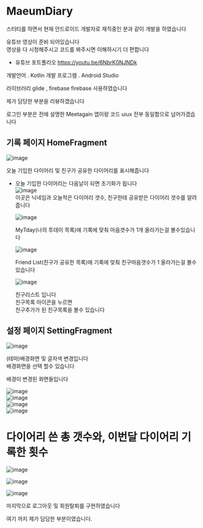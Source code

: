 # MaeumDiary

스터티를 하면서 현재 안드로이드 개발자로 재직중인 분과 같이 개발을 하였습니다   
   
   유튜브 영상이 준비 되어있습니다    
   영상을 다 시청해주시고 코드를 봐주시면 이해하시기 더 편합니다  

* 유튜브 포트폴리오 <https://youtu.be/6NbrK0NJNDk>

    
    
       
       
개발언어 . Kotlin
개발 프로그램 . Android Studio

라이브러리 glide , firebase
firebase 사용하였습니다

 
   
제가 담당한 부분을 리뷰하겠습니다   

로그인 부분은 전에 설명한 Meetagain 앱이랑 코드 uiux 전부 동일함으로 넘어가겠습니다   

기록 페이지 HomeFragment
-------------   
  ![image](https://ifh.cc/g/kRN53k.png)
     
        
오늘 기입한 다이어리 및 친구가 공유한 다이어리를 표시해줍니다     
    
* 오늘 기입한 다이어리는 다음날이 되면 초기화가 됩니다   
     ![image](https://ifh.cc/g/ImHojf.png)   
     이곳은 닉네임과 오늘적은 다이어리 갯수, 친구한테 공유받은 다이어리 갯수를 알려줍니다   
               
                  
   ![image](https://ifh.cc/g/O3nExF.png) 
        
   MyTday(나의 투데이 목록)에 기록에 맞춰 마음갯수가 1개 올라가는걸 볼수있습니다   
   
   ![image](https://ifh.cc/g/RUjY61.png)    
      
       
   Friend List(친구가 공유한 목록)에 기록에 맞춰 친구마음갯수가 1 올라가는걸 볼수있습니다      
           
  ![image](https://ifh.cc/g/sCrJiW.png)             
             
  친구리스트 입니다  
  친구목록 아이콘을 누르면   
  친구추가가 된 친구목록을 볼수 있습니다        
               
설정 페이지 SettingFragment         
------------        
    
   ![image](https://ifh.cc/g/O0SJYp.png)  
           
           
   (테마)배경화면 및 글자색 변경입니다   
       배경화면을 선택 할수 있습니다  
         
                     
      
   배경이 변경된 화면들입니다      
            
   ![image](https://ifh.cc/g/CUYfIR.png)  
   ![image](https://ifh.cc/g/01vbQE.png)  
   ![image](https://ifh.cc/g/ox04R6.png)  
   ![image](https://ifh.cc/g/caIVnh.png)    
              
# 다이어리 쓴 총 갯수와, 이번달 다이어리 기록한 횟수
   ![image](https://ifh.cc/g/PSZWcZ.png)    
                  
  ![image](https://ifh.cc/g/02F2iP.png)    
  
     
  ![image](https://ifh.cc/g/43reYz.png)    
               
           
  
  마지막으로 로그아웃 및 회원탈퇴를 구현하였습니다     
    
  여기 까지 제가 담담한 부분이였습니다.    
           
         
      

        
        

  
      
      





